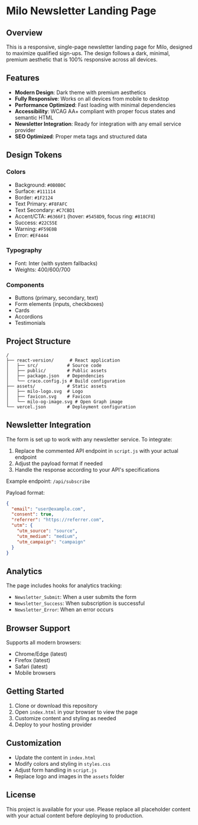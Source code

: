 # Milo Newsletter Landing Page

## Overview

This is a responsive, single-page newsletter landing page for Milo, designed to maximize qualified sign-ups. The design follows a dark, minimal, premium aesthetic that is 100% responsive across all devices.

## Features

- **Modern Design**: Dark theme with premium aesthetics
- **Fully Responsive**: Works on all devices from mobile to desktop
- **Performance Optimized**: Fast loading with minimal dependencies
- **Accessibility**: WCAG AA+ compliant with proper focus states and semantic HTML
- **Newsletter Integration**: Ready for integration with any email service provider
- **SEO Optimized**: Proper meta tags and structured data

## Design Tokens

### Colors
- Background: `#0B0B0C`
- Surface: `#111114`
- Border: `#1F2124`
- Text Primary: `#F8FAFC`
- Text Secondary: `#C7CBD1`
- Accent/CTA: `#6366F1` (hover: `#5458D9`, focus ring: `#818CF8`)
- Success: `#22C55E`
- Warning: `#F59E0B`
- Error: `#EF4444`

### Typography
- Font: Inter (with system fallbacks)
- Weights: 400/600/700

### Components
- Buttons (primary, secondary, text)
- Form elements (inputs, checkboxes)
- Cards
- Accordions
- Testimonials

## Project Structure

```
/
├── react-version/      # React application
│   ├── src/           # Source code
│   ├── public/        # Public assets
│   ├── package.json   # Dependencies
│   └── craco.config.js # Build configuration
├── assets/            # Static assets
│   ├── milo-logo.svg  # Logo
│   ├── favicon.svg    # Favicon
│   └── milo-og-image.svg # Open Graph image
└── vercel.json        # Deployment configuration
```

## Newsletter Integration

The form is set up to work with any newsletter service. To integrate:

1. Replace the commented API endpoint in `script.js` with your actual endpoint
2. Adjust the payload format if needed
3. Handle the response according to your API's specifications

Example endpoint: `/api/subscribe`

Payload format:
```json
{
  "email": "user@example.com",
  "consent": true,
  "referrer": "https://referrer.com",
  "utm": {
    "utm_source": "source",
    "utm_medium": "medium",
    "utm_campaign": "campaign"
  }
}
```

## Analytics

The page includes hooks for analytics tracking:
- `Newsletter_Submit`: When a user submits the form
- `Newsletter_Success`: When subscription is successful
- `Newsletter_Error`: When an error occurs

## Browser Support

Supports all modern browsers:
- Chrome/Edge (latest)
- Firefox (latest)
- Safari (latest)
- Mobile browsers

## Getting Started

1. Clone or download this repository
2. Open `index.html` in your browser to view the page
3. Customize content and styling as needed
4. Deploy to your hosting provider

## Customization

- Update the content in `index.html`
- Modify colors and styling in `styles.css`
- Adjust form handling in `script.js`
- Replace logo and images in the `assets` folder

## License

This project is available for your use. Please replace all placeholder content with your actual content before deploying to production.